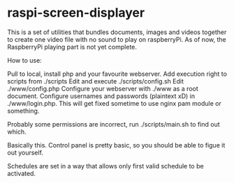 # raspi-screen-displayer

This is a set of utilities that bundles documents, images and videos together to create one video file with no sound to play on raspberryPi.
As of now, the RaspberryPi playing part is not yet complete.

How to use:

Pull to local, install php and your favourite webserver. Add execution right to scripts from ./scripts
Edit and execute ./scripts/config.sh
Edit ./www/config.php
Configure your webserver with ./www as a root document.
Configure usernames and passwords (plaintext xD) in ./www/login.php. This will get fixed sometime to use nginx pam module or something.

Probably some permissions are incorrect, run ./scripts/main.sh to find out which.

Basically this. Control panel is pretty basic, so you should be able to figue it out yourself.

Schedules are set in a way that allows only first valid schedule to be activated.
